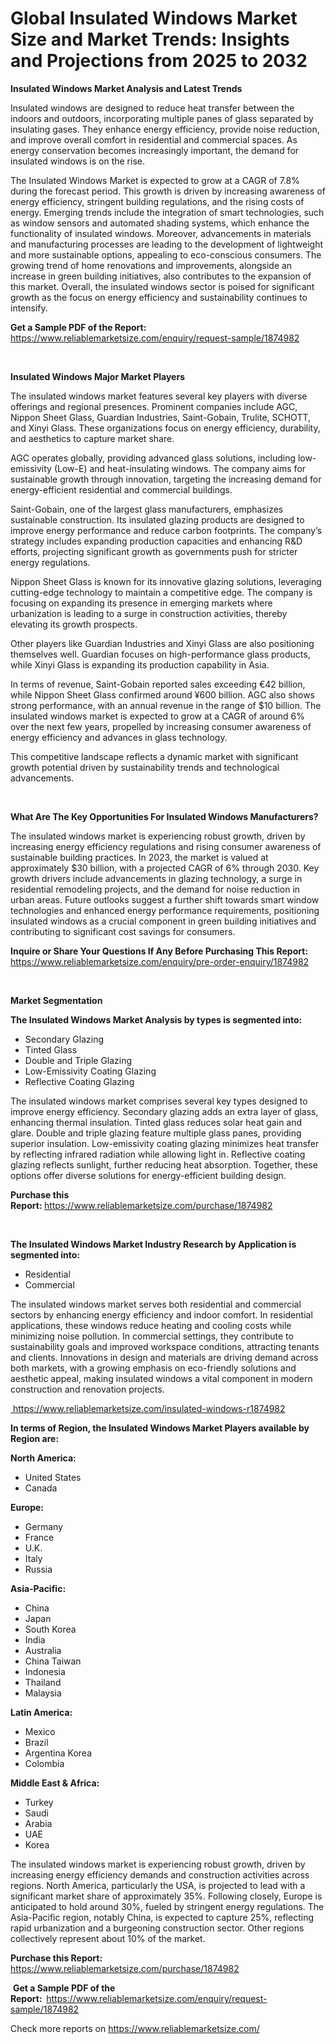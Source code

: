 <p><h1>Global Insulated Windows Market Size and Market Trends: Insights and Projections from 2025 to 2032</h1></p><p><strong>Insulated Windows Market Analysis and Latest Trends</strong></p>
<p><p>Insulated windows are designed to reduce heat transfer between the indoors and outdoors, incorporating multiple panes of glass separated by insulating gases. They enhance energy efficiency, provide noise reduction, and improve overall comfort in residential and commercial spaces. As energy conservation becomes increasingly important, the demand for insulated windows is on the rise.</p><p>The Insulated Windows Market is expected to grow at a CAGR of 7.8% during the forecast period. This growth is driven by increasing awareness of energy efficiency, stringent building regulations, and the rising costs of energy. Emerging trends include the integration of smart technologies, such as window sensors and automated shading systems, which enhance the functionality of insulated windows. Moreover, advancements in materials and manufacturing processes are leading to the development of lightweight and more sustainable options, appealing to eco-conscious consumers. The growing trend of home renovations and improvements, alongside an increase in green building initiatives, also contributes to the expansion of this market. Overall, the insulated windows sector is poised for significant growth as the focus on energy efficiency and sustainability continues to intensify.</p></p>
<p><strong>Get a Sample PDF of the Report:&nbsp;</strong> <a href="https://www.reliablemarketsize.com/enquiry/request-sample/1874982?utm_campaign=3544&utm_medium=2&utm_source=Github&utm_content=ia&utm_term=02042025&utm_id=insulated-windows">https://www.reliablemarketsize.com/enquiry/request-sample/1874982</a></p>
<p>&nbsp;</p>
<p><strong>Insulated Windows Major Market Players</strong></p>
<p><p>The insulated windows market features several key players with diverse offerings and regional presences. Prominent companies include AGC, Nippon Sheet Glass, Guardian Industries, Saint-Gobain, Trulite, SCHOTT, and Xinyi Glass. These organizations focus on energy efficiency, durability, and aesthetics to capture market share.</p><p>AGC operates globally, providing advanced glass solutions, including low-emissivity (Low-E) and heat-insulating windows. The company aims for sustainable growth through innovation, targeting the increasing demand for energy-efficient residential and commercial buildings.</p><p>Saint-Gobain, one of the largest glass manufacturers, emphasizes sustainable construction. Its insulated glazing products are designed to improve energy performance and reduce carbon footprints. The company’s strategy includes expanding production capacities and enhancing R&D efforts, projecting significant growth as governments push for stricter energy regulations.</p><p>Nippon Sheet Glass is known for its innovative glazing solutions, leveraging cutting-edge technology to maintain a competitive edge. The company is focusing on expanding its presence in emerging markets where urbanization is leading to a surge in construction activities, thereby elevating its growth prospects.</p><p>Other players like Guardian Industries and Xinyi Glass are also positioning themselves well. Guardian focuses on high-performance glass products, while Xinyi Glass is expanding its production capability in Asia. </p><p>In terms of revenue, Saint-Gobain reported sales exceeding €42 billion, while Nippon Sheet Glass confirmed around ¥600 billion. AGC also shows strong performance, with an annual revenue in the range of $10 billion. The insulated windows market is expected to grow at a CAGR of around 6% over the next few years, propelled by increasing consumer awareness of energy efficiency and advances in glass technology. </p><p>This competitive landscape reflects a dynamic market with significant growth potential driven by sustainability trends and technological advancements.</p></p>
<p>&nbsp;</p>
<p><strong>What Are The Key Opportunities For Insulated Windows Manufacturers?</strong></p>
<p><p>The insulated windows market is experiencing robust growth, driven by increasing energy efficiency regulations and rising consumer awareness of sustainable building practices. In 2023, the market is valued at approximately $30 billion, with a projected CAGR of 6% through 2030. Key growth drivers include advancements in glazing technology, a surge in residential remodeling projects, and the demand for noise reduction in urban areas. Future outlooks suggest a further shift towards smart window technologies and enhanced energy performance requirements, positioning insulated windows as a crucial component in green building initiatives and contributing to significant cost savings for consumers.</p></p>
<p><strong>Inquire or Share Your Questions If Any Before Purchasing This Report:</strong> <a href="https://www.reliablemarketsize.com/enquiry/pre-order-enquiry/1874982?utm_campaign=3544&utm_medium=2&utm_source=Github&utm_content=ia&utm_term=02042025&utm_id=insulated-windows">https://www.reliablemarketsize.com/enquiry/pre-order-enquiry/1874982</a></p>
<p>&nbsp;</p>
<p><strong>Market Segmentation</strong></p>
<p><strong>The Insulated Windows Market Analysis by types is segmented into:</strong></p>
<p><ul><li>Secondary Glazing</li><li>Tinted Glass</li><li>Double and Triple Glazing</li><li>Low-Emissivity Coating Glazing</li><li>Reflective Coating Glazing</li></ul></p>
<p><p>The insulated windows market comprises several key types designed to improve energy efficiency. Secondary glazing adds an extra layer of glass, enhancing thermal insulation. Tinted glass reduces solar heat gain and glare. Double and triple glazing feature multiple glass panes, providing superior insulation. Low-emissivity coating glazing minimizes heat transfer by reflecting infrared radiation while allowing light in. Reflective coating glazing reflects sunlight, further reducing heat absorption. Together, these options offer diverse solutions for energy-efficient building design.</p></p>
<p><strong>Purchase this Report:&nbsp;</strong><a href="https://www.reliablemarketsize.com/purchase/1874982?utm_campaign=3544&utm_medium=2&utm_source=Github&utm_content=ia&utm_term=02042025&utm_id=insulated-windows">https://www.reliablemarketsize.com/purchase/1874982</a></p>
<p>&nbsp;</p>
<p><strong>The Insulated Windows Market Industry Research by Application is segmented into:</strong></p>
<p><ul><li>Residential</li><li>Commercial</li></ul></p>
<p><p>The insulated windows market serves both residential and commercial sectors by enhancing energy efficiency and indoor comfort. In residential applications, these windows reduce heating and cooling costs while minimizing noise pollution. In commercial settings, they contribute to sustainability goals and improved workspace conditions, attracting tenants and clients. Innovations in design and materials are driving demand across both markets, with a growing emphasis on eco-friendly solutions and aesthetic appeal, making insulated windows a vital component in modern construction and renovation projects.</p></p>
<p><a href="https://www.reliablemarketsize.com/insulated-windows-r1874982?utm_campaign=3544&utm_medium=2&utm_source=Github&utm_content=ia&utm_term=02042025&utm_id=insulated-windows">&nbsp;https://www.reliablemarketsize.com/insulated-windows-r1874982</a></p>
<p><strong>In terms of Region, the Insulated Windows Market Players available by Region are:</strong></p>
<p>
    <p> <strong> North America: </strong>
        <ul>
            <li>United States</li>
            <li>Canada</li>
        </ul>
        </p> 
    <p> <strong> Europe: </strong>
        <ul>
            <li>Germany</li>
            <li>France</li>
            <li>U.K.</li>
            <li>Italy</li>
            <li>Russia</li>
        </ul>
        </p> 
    <p> <strong> Asia-Pacific: </strong>
        <ul>
            <li>China</li>
            <li>Japan</li>
            <li>South Korea</li>
            <li>India</li>
            <li>Australia</li>
            <li>China Taiwan</li>
            <li>Indonesia</li>
            <li>Thailand</li>
            <li>Malaysia</li>
        </ul>
        </p> 
    <p> <strong> Latin America: </strong>
        <ul>
            <li>Mexico</li>
            <li>Brazil</li>
            <li>Argentina Korea</li>
            <li>Colombia</li>
        </ul>
        </p> 
    <p> <strong> Middle East & Africa: </strong>
        <ul>
            <li>Turkey</li>
            <li>Saudi</li>
            <li>Arabia</li>
            <li>UAE</li>
            <li>Korea</li>
        </ul>
    </p>
    </p>
<p><p>The insulated windows market is experiencing robust growth, driven by increasing energy efficiency demands and construction activities across regions. North America, particularly the USA, is projected to lead with a significant market share of approximately 35%. Following closely, Europe is anticipated to hold around 30%, fueled by stringent energy regulations. The Asia-Pacific region, notably China, is expected to capture 25%, reflecting rapid urbanization and a burgeoning construction sector. Other regions collectively represent about 10% of the market.</p></p>
<p><strong>Purchase this Report: </strong><a href="https://www.reliablemarketsize.com/purchase/1874982?utm_campaign=3544&utm_medium=2&utm_source=Github&utm_content=ia&utm_term=02042025&utm_id=insulated-windows">https://www.reliablemarketsize.com/purchase/1874982</a></p>
<p>&nbsp;<strong>Get a Sample PDF of the Report:&nbsp;&nbsp;</strong><a href="https://www.reliablemarketsize.com/enquiry/request-sample/1874982?utm_campaign=3544&utm_medium=2&utm_source=Github&utm_content=ia&utm_term=02042025&utm_id=insulated-windows">https://www.reliablemarketsize.com/enquiry/request-sample/1874982</a></p>
<p><strong></strong></p>
<p>Check more reports on <a href="https://www.reliablemarketsize.com/?utm_campaign=3544&utm_medium=2&utm_source=Github&utm_content=ia&utm_term=02042025&utm_id=insulated-windows">https://www.reliablemarketsize.com/</a></p>